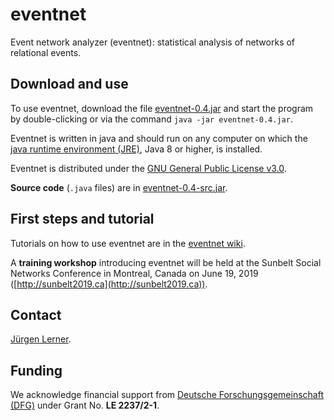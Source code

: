 # eventnet
Event network analyzer (eventnet): statistical analysis of networks of relational events.

## Download and use
To use eventnet, download the file [eventnet-0.4.jar](https://github.com/juergenlerner/eventnet/raw/master/eventnet-0.4.jar) and start the program by double-clicking or via the command `java -jar eventnet-0.4.jar`.

Eventnet is written in java and should run on any computer on which the <a href="http://www.oracle.com/technetwork/java/javase/downloads/index.html">java runtime environment (JRE)</a>, Java 8 or higher, is installed.

Eventnet is distributed under the [GNU General Public License v3.0](https://github.com/juergenlerner/eventnet/blob/master/LICENSE).

**Source code** (```.java``` files) are in [eventnet-0.4-src.jar](https://github.com/juergenlerner/eventnet/raw/master/eventnet-0.4-src.jar).

## First steps and tutorial 
Tutorials on how to use eventnet are in the [eventnet wiki](https://github.com/juergenlerner/eventnet/wiki).

A **training workshop** introducing eventnet will be held at the Sunbelt Social Networks Conference in Montreal, Canada on June 19, 2019 ([http://sunbelt2019.ca](http://sunbelt2019.ca)).


## Contact
[J&uuml;rgen Lerner](https://github.com/juergenlerner).

## Funding
We acknowledge financial support from [Deutsche Forschungsgemeinschaft (DFG)](http://www.dfg.de/en/) under Grant No. **LE 2237/2-1**.
